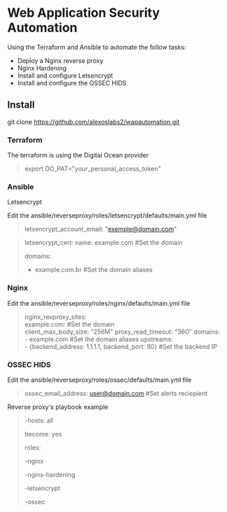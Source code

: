 # Web Application Security Automation #

Using the Terraform and Ansible to automate the follow tasks:

* Deploy a Nginx reverse proxy
* Nginx Hardening 
* Install and configure Letsencrypt
* Install and configure the OSSEC HIDS

## Install ##
git clone https://github.com/alexoslabs2/wapautomation.git

### Terraform ###

The terraform is using the Digital Ocean provider
>
>export DO_PAT="your_personal_access_token"
>

### Ansible ###

Letsencrypt

Edit the ansible/reverseproxy/roles/letsencrypt/defaults/main.yml file

>letsencrypt_account_email: "exemple@domain.com"

>letsencrypt_cert:
>  name: example.com #Set the domain  
>
>  domains:
>    - example.com.br #Set the domain aliases
    
### Nginx ###

Edit the ansible/reverseproxy/roles/nginx/defaults/main.yml file

> nginx_revproxy_sites:                                        
>  example.com:   #Set the domain                                             
>    client_max_body_size: "256M"
>    proxy_read_timeout: "360"
>    domains:                                                  
>      - example.com #Set the domain aliases
>    upstreams:                                               
>      - {backend_address: 1.1.1.1, backend_port: 80} #Set the backend IP

### OSSEC HIDS ###

Edit the ansible/reverseproxy/roles/ossec/defaults/main.yml file

> ossec_email_address: user@domain.com  #Set alerts reciepient

Reverse proxy's playbook example
> -hosts: all
>  
>  become: yes
>
>  roles:
>
>   -nginx
>  
>   -nginx-hardening
>  
>   -letsencrypt
>  
>   -ossec

  
 
